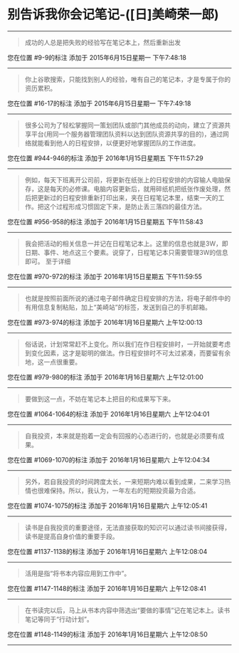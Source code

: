 # 别告诉我你会记笔记-([日]美崎荣一郎)

---

> 成功的人总是把失败的经验写在笔记本上，然后重新出发

您在位置 #9-9的标注 添加于 2015年6月15日星期一 下午7:48:18

---

> 你上谷歌搜索，只能找到别人的经验，唯有自己的笔记本，才是专属于你的资历累积。

您在位置 #16-17的标注 添加于 2015年6月15日星期一 下午7:49:18

---

> 很多公司为了轻松掌握同一策划团队或部门其他成员的动向，建立了资源共享平台(用同一个服务器管理团队资料以达到团队资源共享的目的)，通过网络就能看到他人的日程安排，以便更好地掌握团队的工作进度。

您在位置 #944-946的标注 添加于 2016年1月15日星期五 下午11:57:29

---

> 例如，每天下班离开公司前，将更新在纸张上的日程安排的内容输人电脑保存，这是每天的必修课。电脑内容更新后，就用碎纸机把纸张作废处理，然后把更新过的日程安排重新打印出来，夹在日程笔记本里，结束一天的工作。把这个过程形成习惯固定下来，是防止丢三落四的最佳方法。

您在位置 #956-958的标注 添加于 2016年1月15日星期五 下午11:58:43

---

> 我会把活动的相关信息一并记在日程笔记本上。这里的信息也就是3W，即日期、事件、地点这三个要素。说穿了，日程笔记本只需要管理3W的信息即可。 至于详细

您在位置 #970-972的标注 添加于 2016年1月15日星期五 下午11:59:55

---

> 也就是按照前面所说的通过电子邮件确定日程安排的方法，将电子邮件中的有用信息复制粘贴，加上“美崎站”的标签，发送到自己的手机邮箱。

您在位置 #973-974的标注 添加于 2016年1月16日星期六 上午12:00:13

---

> 俗话说，计划常常赶不上变化。所以我们在作日程安排时，一开始就要考虑到变化因素，这才是聪明的做法。作日程安排时不可太过紧凑，而要留有余地，这一点很重要。

您在位置 #979-980的标注 添加于 2016年1月16日星期六 上午12:01:00

---

> 要做到这一点，不妨在笔记本上把目的和成果写下来。

您在位置 #1064-1064的标注 添加于 2016年1月16日星期六 上午12:04:01

---

> 自我投资，本来就是抱着一定会有回报的心态进行的，也就是必须要有成果。

您在位置 #1069-1070的标注 添加于 2016年1月16日星期六 上午12:04:34

---

> 另外，若自我投资的时间跨度太长，一来短期内难以看到成果，二来学习热情也很难保持。所以，我认为，一年左右的短期投资最为合适。

您在位置 #1074-1075的标注 添加于 2016年1月16日星期六 上午12:05:41

---

> 读书是自我投资的重要途径，无法直接获取的知识可以通过读书间接获得，读书是提高自身价值的重要手段。

您在位置 #1137-1138的标注 添加于 2016年1月16日星期六 上午12:08:04

---

> 活用是指“将书本内容应用到工作中”。

您在位置 #1147-1148的标注 添加于 2016年1月16日星期六 上午12:08:41

---

> 在书读完以后，马上从书本内容中筛选出“要做的事情”记在笔记本上。读书笔记等同于“行动计划”。

您在位置 #1148-1149的标注 添加于 2016年1月16日星期六 上午12:08:50

---

